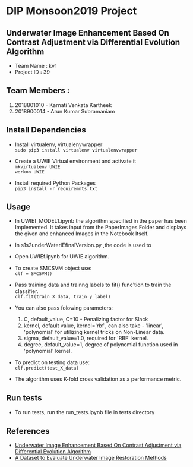 # DIP Monsoon2019 Project  

## Underwater Image Enhancement Based On Contrast Adjustment via Differential Evolution Algorithm   
- Team Name     : kv1   
- Project ID    : 39
## Team Members  : 

  1. 2018801010 - Karnati Venkata Kartheek    
  2. 2018900014 - Arun Kumar Subramaniam

## Install Dependencies

- Install virtualenv, virtualenvwrapper   
  `sudo pip3 install virtualenv virtualenvwrapper`  
  
- Create a UWIE Virtual environment and activate it   
  `mkvirtualenv UWIE`   
  `workon UWIE`  

- Install required Python Packages   
  `pip3 install -r requiremnts.txt`
 
 ## Usage   
 - In UWIEf_MODEL1.ipynb the algorithm specified in the paper has been Implemented. It takes input from the PaperImages Folder and displays the given and enhanced Images in the Notebook Itself.
 - In s1s2underWaterIEfinalVersion.py ,the code is used to 
 - Open UWIEf.ipynb for UWIE algorithm.
 - To create SMCSVM object use:   
   `clf = SMCSVM()`
 
 - Pass training data and trainng labels to fit() func'tion to train the classifier.   
   `clf.fit(train_X_data, train_y_label)`   
 
 - You can also pass folowing parameters:
    
    1. C, default_value, C=10 - Penalizing factor for Slack  
    2. kernel, default value, kernel='rbf', can also take - 'linear', 'polynomial'  for utilizing kernel tricks on Non-Linear data.   
    3. sigma, default_value=1.0, required for 'RBF' kernel.
    4. degree, default_value=1, degree of polynomial function used in 'polynomial' kernel.
 - To predict on testing data use:    
   `clf.predict(test_X_data)`
 - The algorithm uses K-fold cross validation as a performance metric.
 
 
 ## Run tests
 
 - To run tests, run the run_tests.ipynb file in tests directory
 
 ## References
 
 - [Underwater Image Enhancement Based On Contrast Adjustment via Differential Evolution Algorithm](https://ieeexplore.ieee.org/stamp/stamp.jsp?tp=&arnumber=7571849&tag=1)
 - [A Dataset to Evaluate Underwater Image
Restoration Methods](http://amandaduarte.com.br/turbid/Turbid_Dataset.pdf)   
 
    
 
